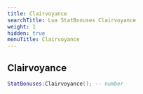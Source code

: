 ```yaml
---
title: Clairvoyance
searchTitle: Lua StatBonuses Clairvoyance
weight: 1
hidden: true
menuTitle: Clairvoyance
---
```

## Clairvoyance
```lua
StatBonuses:Clairvoyance(); -- number
```